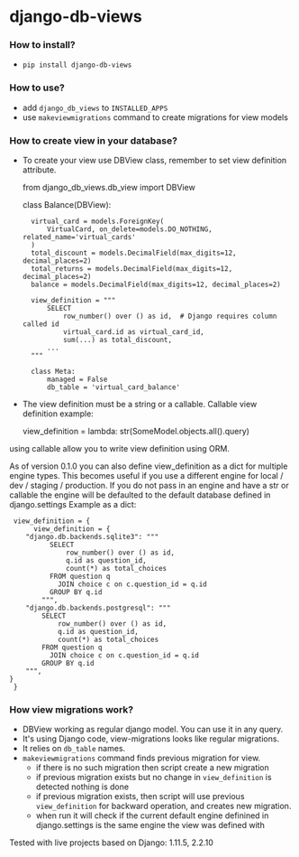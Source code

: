 # django-db-views

### How to install?
  - `pip install django-db-views`

### How to use?
   - add `django_db_views` to `INSTALLED_APPS`
   - use `makeviewmigrations` command to create migrations for view models


### How to create view in your database?

- To create your view use DBView class, remember to set view definition attribute.



    from django_db_views.db_view import DBView
    
    class Balance(DBView):

        virtual_card = models.ForeignKey(
            VirtualCard, on_delete=models.DO_NOTHING, related_name='virtual_cards'
        )
        total_discount = models.DecimalField(max_digits=12, decimal_places=2)
        total_returns = models.DecimalField(max_digits=12, decimal_places=2)
        balance = models.DecimalField(max_digits=12, decimal_places=2)
        
        view_definition = """
            SELECT
                row_number() over () as id,  # Django requires column called id
                virtual_card.id as virtual_card_id,
                sum(...) as total_discount,
            ...
        """
    
        class Meta:
            managed = False
            db_table = 'virtual_card_balance'



- The view definition must be a string or a callable. 
Callable view definition example:



    view_definition = lambda: str(SomeModel.objects.all().query)



using callable allow you to write view definition using ORM. 

As of version 0.1.0 you can also define view_definition as
a dict for multiple engine types. This becomes useful if you 
use a different engine for local / dev / staging / production.
If you do not pass in an engine and have a str or callable the
engine will be defaulted to the default database defined in django.settings
Example as a dict:

     view_definition = {
          view_definition = {
        "django.db.backends.sqlite3": """
              SELECT
                  row_number() over () as id,
                  q.id as question_id,
                  count(*) as total_choices
              FROM question q
                JOIN choice c on c.question_id = q.id
              GROUP BY q.id
            """,
        "django.db.backends.postgresql": """
            SELECT
                row_number() over () as id,
                q.id as question_id,
                count(*) as total_choices
            FROM question q
              JOIN choice c on c.question_id = q.id
            GROUP BY q.id
        """,
    }
     }


### How view migrations work? 
   - DBView working as regular django model. You can use it in any query. 
   - It's using Django code, view-migrations looks like regular migrations. 
   - It relies on `db_table` names. 
   - `makeviewmigrations` command finds previous migration for view.
      - if there is no such migration then script create a new migration
      - if previous migration exists but no change in `view_definition` is detected nothing is done
      - if previous migration exists, then script will use previous `view_definition` for backward operation, and creates new migration.
      - when run it will check if the current default engine definined in django.settings is the same engine the view was defined with

Tested with live projects based on Django: 1.11.5, 2.2.10
